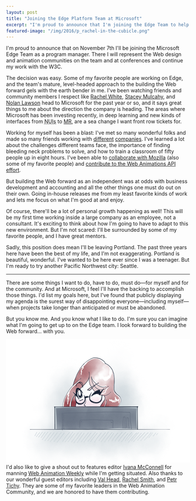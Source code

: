 ```yaml
---
layout: post
title: "Joining the Edge Platform Team at Microsoft"
excerpt: "I'm proud to announce that I'm joining the Edge Team to help build the Web forward."
featured-image: "/img/2016/p_rachel-in-the-cubicle.png"
---
```


I'm proud to announce that on November 7th I'll be joining the Microsoft Edge Team as a program manager. There I will represent the Web design and animation communities on the team and at conferences and continue my work with the W3C.

The decision was easy. Some of my favorite people are working on Edge, and the team's mature, level-headed approach to the building the Web forward gels with the earth bender in me. I've been watching friends and community members I respect like [Rachel White](https://twitter.com/ohhoe), [Stacey Mulcahy](https://twitter.com/bitchwhocodes), and [Nolan Lawson](https://twitter.com/nolanlawson) head to Microsoft for the past year or so, and it says great things to me about the direction the company is heading. The areas where Microsoft has been investing recently, in deep learning and new kinds of interfaces from <abbr title="Natural User Interfaces">NUIs</abbr> to [MR](https://www.thefoundry.co.uk/solutions/virtual-reality/vr-ar-mr-sorry-im-confused/), are a sea change I want front row tickets for.

Working for myself has been a blast: I've met so many wonderful folks and made so many friends working with [different](http://www.lightningdesignsystem.com/design/motion) [companies](https://www.smartsheet.com). I've learned a lot about the challenges different teams face, the importance of finding bleeding neck problems to solve, and how to train a classroom of fifty people up in eight hours. I've been able to [collaborate with Mozilla](http://devtoolschallenger.com/) (also some of my favorite people) and [contribute to the Web Animations API effort](https://developer.mozilla.org/en-US/docs/Web/API/Web_Animations_API).

But building the Web forward as an independent was at odds with business development and accounting and all the other things one must do out on their own. Going in-house releases me from my least favorite kinds of work and lets me focus on what I'm good at and enjoy.

Of course, there'll be a lot of personal growth happening as well! This will be my first time working inside a large company as an employee, not a consultant. It's exciting to think about how I'm going to have to adapt to this new environment. But I'm not scared: I'll be surrounded by some of my favorite people, and I have great mentors.

Sadly, this position does mean I'll be leaving Portland. The past three years here have been the best of my life, and I'm not exaggerating. Portland is beautiful, wonderful. I've wanted to be here ever since I was a teenager. But I'm ready to try another Pacific Northwest city: Seattle.

<hr />

There are some things I want to do, have to do, must do&mdash;for myself and for the community. And at Microsoft, I feel I'll have the backing to accomplish those things. I'd list my goals here, but I've found that publicly displaying my agenda is the surest way of disappointing everyone&mdash;including myself&mdash;when projects take longer than anticipated or must be abandoned.

But you know me. And you know what I like to do. I'm sure you can imagine what I'm going to get up to on the Edge team. I look forward to building the Web forward&hellip; with you.

<img src="/img/2016/p_rachel-in-the-cubicle.png" srcset="/img/2016/p_rachel-in-the-cubicle2x.png 2x" height="338" width="600" alt="A manga-style illustration of Rachel Nabors winking from behind a computer monitor in an implied Microsoft cubicle.">

<aside class="note">
I'd also like to give a shout out to features editor <a href="http://www.ivanamcconnell.com/">Ivana McConnell</a> for manning <a href="http://webanimationweekly">Web Animation Weekly</a> while I'm getting situated. Also thanks to our wonderful guest editors including <a href="http://valhead.com/">Val Head</a>, <a href="https://rachsmith.com/">Rachel Smith</a>, and <a href="https://ihatetomatoes.net/">Petr Tichy</a>. They are some of my favorite leaders in the Web Animation Community, and we are honored to have them contributing.
</aside>